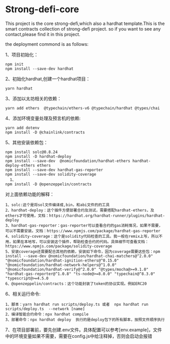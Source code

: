 # Strong-defi-core

This project is the core strong-defi,which also a hardhat template.This is the smart contracts collection of strong-defi project.
so if you want to see any contact,please find it in this project.

the deployment commond is as follows:

1、项目初始化：
```
npm init
npm install --save-dev hardhat
```

2、初始化hardhat,创建一个hardhat项目：
```
yarn hardhat
```

3、添加以太坊相关的依赖：
```
yarn add ethers  @typechain/ethers-v6 @typechain/hardhat @types/chai
```

4、添加环境变量处理及预言机的依赖:
```angular2html
yarn add dotenv
npm install -D @chainlink/contracts
```
5、其他安装依赖包：
```angular2html  
npm install solc@0.8.24
npm install -D hardhat-deploy
npm install --save-dev  @nomicfoundation/hardhat-ethers hardhat-deploy-ethers ethers
npm install --save-dev hardhat-gas-reporter
npm install --save-dev solidity-coverage
  1、
npm install -D @openzeppelin/contracts 
```
对上面依赖功能的解释：

    1、solc:这个是将sol文件编译成,bin，和abi文件的的工具
    2、hardhat-deploy：这个插件方便部署合约及测试，需要搭配hardhat-ethers，及ethers才可使用，文档：https://hardhat.org/hardhat-runner/plugins/hardhat-deploy
    3、hardhat-gas-reporter：gas-reporter可以查看合约的gas消耗情况，如果不需要，可以不需要安装。文档：https://www.npmjs.com/package/hardhat-gas-reporter
    4、solidity-coverage：这个是solidity代码检查的工具。我一般在remix上写，所以不用，如果在本地写，可以安装这个插件，帮助检查合约的代码。具体细节可查看文档：https://www.npmjs.com/package/solidity-coverage
    5、安装coverage还需要配合其他的依赖，安装如下命令，因为coverage需要这些包：npm install --save-dev @nomicfoundation/hardhat-chai-matchers@^2.0.0" "@nomicfoundation/hardhat-ignition-ethers@^0.15.0" "@nomicfoundation/hardhat-network-helpers@^1.0.0" "@nomicfoundation/hardhat-verify@^2.0.0" "@types/mocha@>=9.1.0" "hardhat-gas-reporter@^1.0.8" "ts-node@>=8.0.0" "typechain@^8.3.0" "typescript@>=4.5.0
    6、@openzeppelin/contracts：这个功能封装了token的协议实现。例如ERC20

6、相关运行命令:
```angular2html
1、脚本：yarn hardhat run scripts/deploy.ts 或者  npx hardhat run scripts/deploy.ts  --network [name]
2、编译智能合约命令：npx hardhat compile
3、部署命令：npx hardhat deploy  执行的是deploy包下的所有脚本，按照文件顺序执行
``` 

7、在项目部署前，要先创建.env文件。具体配置可以参考[env.example]，文件中的环境变量如果不需要，需要在config.js中给注释掉，否则会启动会报错
